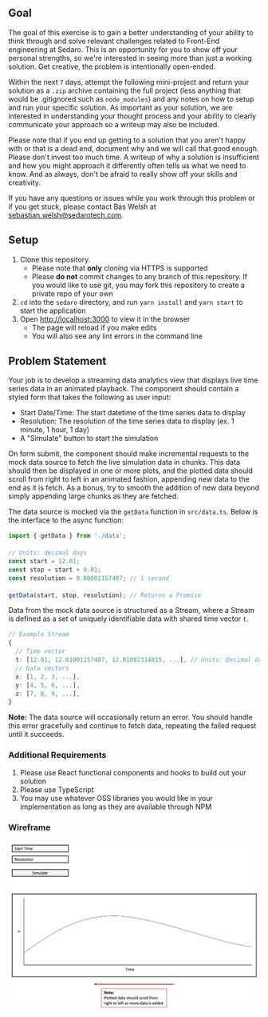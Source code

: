 ## Goal

The goal of this exercise is to gain a better understanding of your ability to think through and solve relevant challenges related to Front-End engineering at Sedaro. This is an opportunity for you to show off your personal strengths, so we're interested in seeing more than just a working solution. Get creative, the problem is intentionally open-ended.

Within the next `7` days, attempt the following mini-project and return your solution as a `.zip` archive containing the full project (less anything that would be .gitignored such as `node_modules`) and any notes on how to setup and run your specific solution. As important as your solution, we are interested in understanding your thought process and your ability to clearly communicate your approach so a writeup may also be included.

Please note that if you end up getting to a solution that you aren't happy with or that is a dead end, document why and we will call that good enough. Please don't invest too much time. A writeup of why a solution is insufficient and how you might approach it differently often tells us what we need to know. And as always, don't be afraid to really show off your skills and creativity.

If you have any questions or issues while you work through this problem or if you get stuck, please contact Bas Welsh at sebastian.welsh@sedarotech.com.

## Setup

1. Clone this repository.
   - Please note that **only** cloning via HTTPS is supported
   - Please **do not** commit changes to any branch of this repository. If you would like to use git, you may fork this repository to create a private repo of your own
1. `cd` into the `sedaro` directory, and run `yarn install` and `yarn start` to start the application
1. Open [http://localhost:3000](http://localhost:3000) to view it in the browser
   - The page will reload if you make edits
   - You will also see any lint errors in the command line

## Problem Statement

Your job is to develop a streaming data analytics view that displays live time series data in an animated playback. The component should contain a styled form that takes the following as user input:

- Start Date/Time: The start datetime of the time series data to display
- Resolution: The resolution of the time series data to display (ex. 1 minute, 1 hour, 1 day)
- A "Simulate" button to start the simulation

On form submit, the component should make incremental requests to the mock data source to fetch the live simulation data in chunks. This data should then be displayed in one or more plots, and the plotted data should scroll from right to left in an animated fashion, appending new data to the end as it is fetch. As a bonus, try to smooth the addition of new data beyond simply appending large chunks as they are fetched.

The data source is mocked via the `getData` function in `src/data.ts`. Below is the interface to the async function:

```typescript
import { getData } from './data';

// Units: decimal days
const start = 12.01;
const stop = start + 0.01;
const resolution = 0.00001157407; // 1 second

getData(start, stop, resolution); // Returns a Promise
```

Data from the mock data source is structured as a Stream, where a Stream is defined as a set of uniquely identifiable data with shared time vector `t`.

```typescript
// Example Stream
{
  // Time vector
  t: [12.01, 12.01001157407, 12.01002314815, ...], // Units: Decimal days from an arbitrary epoch
  // Data vectors
  x: [1, 2, 3, ...],
  y: [4, 5, 6, ...],
  z: [7, 8, 9, ...],
}
```

**Note:** The data source will occasionally return an error. You should handle this error gracefully and continue to fetch data, repeating the failed request until it succeeds.

### Additional Requirements

1. Please use React functional components and hooks to build out your solution
1. Please use TypeScript
1. You may use whatever OSS libraries you would like in your implementation as long as they are available through NPM

### Wireframe

![Wireframe](./sedaro/multimedia/wireframe.png)
